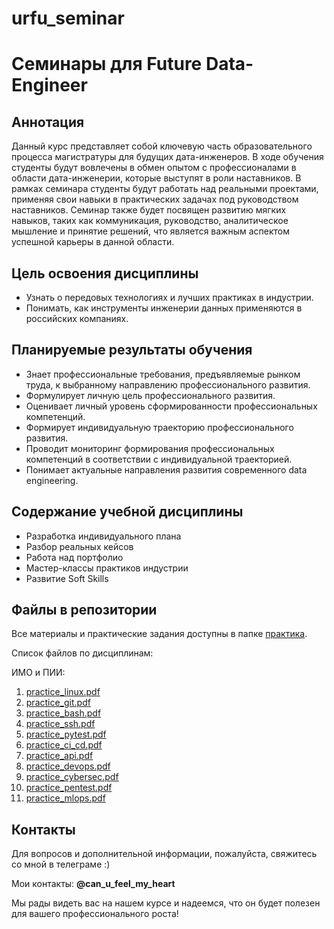 # urfu_seminar

# Семинары для Future Data-Engineer

## Аннотация
Данный курс представляет собой ключевую часть образовательного процесса магистратуры для будущих дата-инженеров. В ходе обучения студенты будут вовлечены в обмен опытом с профессионалами в области дата-инженерии, которые выступят в роли наставников. В рамках семинара студенты будут работать над реальными проектами, применяя свои навыки в практических задачах под руководством наставников. Семинар также будет посвящен развитию мягких навыков, таких как коммуникация, руководство, аналитическое мышление и принятие решений, что является важным аспектом успешной карьеры в данной области.

## Цель освоения дисциплины
- Узнать о передовых технологиях и лучших практиках в индустрии.
- Понимать, как инструменты инженерии данных применяются в российских компаниях.

## Планируемые результаты обучения
- Знает профессиональные требования, предъявляемые рынком труда, к выбранному направлению профессионального развития.
- Формулирует личную цель профессионального развития.
- Оценивает личный уровень сформированности профессиональных компетенций.
- Формирует индивидуальную траекторию профессионального развития.
- Проводит мониторинг формирования профессиональных компетенций в соответствии с индивидуальной траекторией.
- Понимает актуальные направления развития современного data engineering.

## Содержание учебной дисциплины
- Разработка индивидуального плана
- Разбор реальных кейсов
- Работа над портфолио
- Мастер-классы практиков индустрии
- Развитие Soft Skills

## Файлы в репозитории
Все материалы и практические задания доступны в папке [практика](Практика). 

Список файлов по дисциплинам:

ИМО и ПИИ: 
1. [practice_linux.pdf](Практика/01.practice_linux.pdf)
2. [practice_git.pdf](Практика/02.practice_bash.pdf)
3. [practice_bash.pdf](Практика/03.parctice_git.pdf)
4. [practice_ssh.pdf](Практика/04.practice_ssh.pdf)
5. [practice_pytest.pdf](Практика/05.practice_pytest.pdf)
6. [practice_ci_cd.pdf](Практика/06.practice_ci_cd.pdf)
7. [practice_api.pdf](Практика/07.practice_api.pdf)
8. [practice_devops.pdf](Практика/08.practice_devops.pdf)
9. [practice_cybersec.pdf](Практика/09.practice_cybersec.pdf)
10. [practice_pentest.pdf](Практика/10.practice_pentest.pdf)
11. [practice_mlops.pdf](Практика/11.practice_mlops.pdf)

## Контакты
Для вопросов и дополнительной информации, пожалуйста, свяжитесь со мной в телеграме :)  

Мои контакты: 
**@can_u_feel_my_heart**


Мы рады видеть вас на нашем курсе и надеемся, что он будет полезен для вашего профессионального роста!
